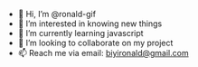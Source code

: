- 👋 Hi, I’m @ronald-gif
- 👀 I’m interested in knowing new things
- 🌱 I’m currently learning javascript 
- 💞️ I’m looking to collaborate on my project
- 📫 Reach me via email: biyironald@gmail.com 




